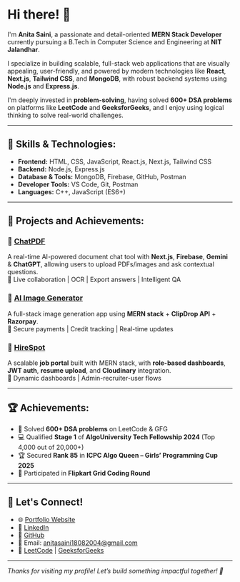 # Hi there! 👋

I'm **Anita Saini**, a passionate and detail-oriented **MERN Stack Developer** currently pursuing a B.Tech in Computer Science and Engineering at **NIT Jalandhar**.

I specialize in building scalable, full-stack web applications that are visually appealing, user-friendly, and powered by modern technologies like **React**, **Next.js**, **Tailwind CSS**, and **MongoDB**, with robust backend systems using **Node.js** and **Express.js**.

I'm deeply invested in **problem-solving**, having solved **600+ DSA problems** on platforms like **LeetCode** and **GeeksforGeeks**, and I enjoy using logical thinking to solve real-world challenges.

---

## 🔧 Skills & Technologies:

- **Frontend:** HTML, CSS, JavaScript, React.js, Next.js, Tailwind CSS  
- **Backend:** Node.js, Express.js  
- **Database & Tools:** MongoDB, Firebase, GitHub, Postman  
- **Developer Tools:** VS Code, Git, Postman  
- **Languages:** C++, JavaScript (ES6+)

---

## 🧠 Projects and Achievements:

### 🧾 [ChatPDF](https://chatpdf-seven-weld.vercel.app/)  
A real-time AI-powered document chat tool with **Next.js**, **Firebase**, **Gemini** & **ChatGPT**, allowing users to upload PDFs/images and ask contextual questions.  
🔹 Live collaboration | OCR | Export answers | Intelligent QA

### 🎨 [AI Image Generator](https://client-eight-topaz.vercel.app/)  
A full-stack image generation app using **MERN stack** + **ClipDrop API** + **Razorpay**.  
🔹 Secure payments | Credit tracking | Real-time updates

### 💼 [HireSpot](https://job-linker-xoes.onrender.com/)  
A scalable **job portal** built with MERN stack, with **role-based dashboards**, **JWT auth**, **resume upload**, and **Cloudinary** integration.  
🔹 Dynamic dashboards | Admin-recruiter-user flows

---

## 🏆 Achievements:

- 🌟 Solved **600+ DSA problems** on LeetCode & GFG  
- 💻 Qualified **Stage 1** of **AlgoUniversity Tech Fellowship 2024** (Top 4,000 out of 20,000+)  
- 🏆 Secured **Rank 85** in **ICPC Algo Queen – Girls’ Programming Cup 2025**  
- 🛒 Participated in **Flipkart Grid Coding Round**

---

## 🔗 Let's Connect!

- 🌐 [Portfolio Website](https://anitaportfolio-three.vercel.app/)
- 💼 [LinkedIn](https://www.linkedin.com/in/anita-saini-76883629a)
- 📂 [GitHub](https://github.com/anitavishanolia?tab=repositories)
- 📧 Email: [anitasaini18082004@gmail.com](mailto:anitasaini18082004@gmail.com)
- 🧠 [LeetCode](https://leetcode.com/u/anitasaini/) | [GeeksforGeeks](https://www.geeksforgeeks.org/user/anitasainihdmf/)

---

_Thanks for visiting my profile! Let’s build something impactful together! 🚀_

